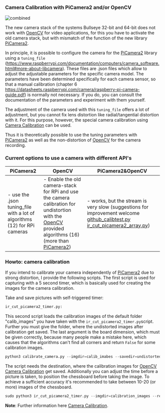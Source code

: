 ### Camera Calibration with PiCamera2 and/or OpenCV


![combined](https://github.com/Petros626/Camera-Calibration-with-PiCamera2-OpenCV/assets/62354721/6f1f7cef-93df-42df-b728-15e5cc0c9f66)


The new camera stack of the systems Bullseye 32-bit and 64-bit does not work with [OpenCV](https://github.com/opencv/opencv) for video applications, for this you have to activate the old camera stack, but with mismatch of the function of the new library [PiCamera2](https://github.com/raspberrypi/picamera2). 

In principle, it is possible to configure the camera for the [PiCamera2](https://github.com/raspberrypi/picamera2) library using a `tuning_file` (https://www.raspberrypi.com/documentation/computers/camera_software.html#more-about-libcamera). These files are .json files which allow to adjust the adjustable parameters for the specific camera model. The parameters have been determined specifically for each camera sensor, so that a manual calibration (chapter 6 https://datasheets.raspberrypi.com/camera/raspberry-pi-camera-guide.pdf) is normally not necessary. 
If you do, you can consult the documentation of the parameters and experiment with them yourself.

The adjustment of the camera used with this `tuning_file` offers a lot of adjustment, but you cannot fix lens distortion like radial/tangential distortion with it. For this purpose, however, the special camera calibration using [Camera Calibration](https://docs.opencv.org/4.x/dc/dbb/tutorial_py_calibration.html) can be used. 

Thus it is theoretically possible to use the tuning parameters with [PiCamera2](https://github.com/raspberrypi/picamera2) as well as the non-distortion of [OpenCV](https://github.com/opencv/opencv) for the camera recording.

### Current options to use a camera with different API's

|    PiCamera2              |      OpenCV                   |   PiCamera2&OpenCV
|---------------------------|-------------------------------|-------------------|
| - use the .json tuning_file  with a lot of algorithms (12) for RPi cameras | - Enable the old camera-stack for RPi and use the camera calibration for undistortion with the [OpenCV](https://github.com/opencv/opencv) provided algorithms (16) (more than [PiCamera2](https://github.com/raspberrypi/picamera2)) | - works, but the stream is very slow (suggestions for improvement welcome [github_calibtest.py](https://github.com/Petros626/Camera-Calibration-with-PiCamera2-OpenCV/blob/main/github_calibtest.py) [ir_cut_picamera2_array.py](https://github.com/Petros626/Camera-Calibration-with-PiCamera2-OpenCV/blob/main/camera_calibration/ir_cut_picamera2_array.py)) |   


### Howto: camera calibration

If you intend to calibrate your camera independently of [PiCamera2](https://github.com/raspberrypi/picamera2) due to strong distortion, I provide the following scripts. The first script is used for capturing with a 5 second timer, which is basically used for creating the images for the camera calibration.

Take and save pictures with self-triggered timer:
```python
ir_cut_picamera2_timer.py: 
```

This second script loads the calibration images of the default folder "calib_images" you have taken with the `ir_cut_picamera2_timer.py`script. Further you must give the folder, where the undistorted images after calibration get saved. The last argument is the board dimension, which must be given correctly, because many people make a mistake here, which causes that the algorithms can't find all corners and return `False` for some calibration images. 

```python
python3 calibrate_camera.py --imgdir=calib_imabes --savedir=undistorted_images --board=9x6
```

The script needs the destination, where the calibration images for [OpenCV](https://github.com/opencv/opencv) [Camera Calibration](https://docs.opencv.org/4.x/dc/dbb/tutorial_py_calibration.html) get saved. Additionally you can adjust the time before a picture is taken, to position the chessboard before taking the image. To achieve a sufficient accuracy it's recommended to take between 10-20 (or more) images of the chessboard.

```python
sudo python3 ir_cut_picamera2_timer.py --imgdir=calibration_images --res=1920x1080 --time=5
```

__Note__: Further information here [Camera Calibration](https://docs.opencv.org/4.x/dc/dbb/tutorial_py_calibration.html).
